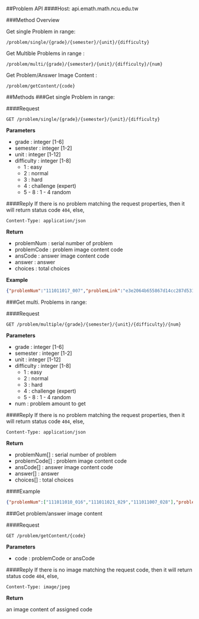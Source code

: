 ##Problem API
####Host: api.emath.math.ncu.edu.tw

###Method Overview

Get single Problem in range:
```
/problem/single/{grade}/{semester}/{unit}/{difficulty}
```
Get Multible Problems in range :
```
/problem/multi/{grade}/{semester}/{unit}/{difficulty}/{num}
```
Get Problem/Answer Image Content :
```
/problem/getContent/{code}
```

##Methods
###Get single Problem in range:

####Request
```
GET /problem/single/{grade}/{semester}/{unit}/{difficulty}
```

**Parameters**

* grade : integer [1-6]
* semester : integer [1-2]
* unit : integer [1-12]
* difficulty : integer [1-8]
	* 1 : easy
	* 2 : normal
	* 3 : hard
	* 4 : challenge (expert)
	* 5 - 8 : 1 - 4 random

####Reply
If there is no problem matching the request properties, then it will return status code `404`, else, 
```
Content-Type: application/json
```
**Return**

* problemNum : serial number of problem
* problemCode : problem image content code
* ansCode : answer image content code
* answer : answer
* choices : total choices

**Example**
```json
{"problemNum":"111011017_007","problemLink":"e3e2064b655867d14cc287d53105378a","ansLink":"03a58230db7b99b469401da341db7950","answer":"1","choices":"3"}
```
###Get multi. Problems in range:

####Request
```
GET /problem/multiple/{grade}/{semester}/{unit}/{difficulty}/{num}
```

**Parameters**

* grade : integer [1-6]
* semester : integer [1-2]
* unit : integer [1-12]
* difficulty : integer [1-8]
	* 1 : easy
	* 2 : normal
	* 3 : hard
	* 4 : challenge (expert)
	* 5 - 8 : 1 - 4 random
* num : problem amount to get

####Reply
If there is no problem matching the request properties, then it will return status code `404`, else, 
```
Content-Type: application/json
```
**Return**

* problemNum[] : serial number of problem
* problemCode[] : problem image content code
* ansCode[] : answer image content code
* answer[] : answer
* choices[] : total choices

####Example
```json
{"problemNum":["111011010_016","111011021_029","111011007_028"],"problemLink":["b4479eba42507f41721e01380e8fcbbb","d1805b1dd19d6684e9ff812580a7c97d","fd1537b9fa0aee541b918df1ff25373b"],"ansLink":["21891e817bc91da38cc552db570afc5c","3745381683a305358f553b82e02407de","b63d53ec449d038d152b3d5656adb83d"],"answer":["1","2","2"],"choices":["3","4","4"]}
```

###Get problem/answer image content

####Request
```
GET /problem/getContent/{code}
```

**Parameters**

* code : problemCode or ansCode

####Reply
If there is no image matching the request code, then it will return status code `404`, else, 
```
Content-Type: image/jpeg
```
**Return**

an image content of assigned code
